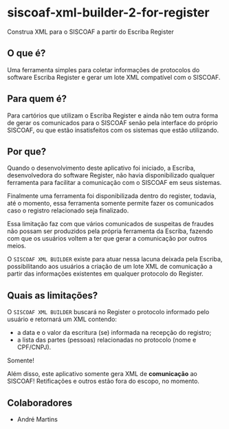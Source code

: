 # **siscoaf-xml-builder-2-for-register**

Construa XML para o SISCOAF a partir do Escriba Register

## **O que é?**

Uma ferramenta simples para coletar informações de protocolos do software Escriba Register e gerar um lote XML compatível com o SISCOAF.

## **Para quem é?**

Para cartórios que utilizam o Escriba Register e ainda não tem outra forma de gerar os comunicados para o SISCOAF senão pela interface do próprio SISCOAF, ou que estão insatisfeitos com os sistemas que estão utilizando.

## **Por que?**

Quando o desenvolvimento deste aplicativo foi iniciado, a Escriba, desenvolvedora do software Register, não havia disponibilizado qualquer ferramenta para facilitar a comunicação com o SISCOAF em seus sistemas.

Finalmente uma ferramenta foi disponibilizada dentro do register, todavia, até o momento, essa ferramenta somente permite fazer os comunicados caso o registro relacionado seja finalizado.

Essa limitação faz com que vários comunicados de suspeitas de fraudes não possam ser produzidos pela própria ferramenta da Escriba, fazendo com que os usuários voltem a ter que gerar a comunicação por outros meios.

O `SISCOAF XML BUILDER` existe para atuar nessa lacuna deixada pela Escriba, possibilitando aos usuários a criação de um lote XML de comunicação a partir das informações existentes em qualquer protocolo do Register.

## **Quais as limitações?**

O `SISCOAF XML BUILDER` buscará no Register o protocolo informado pelo usuário e retornará um XML contendo:

- a data e o valor da escritura (se) informada na recepção do registro;
- a lista das partes (pessoas) relacionadas no protocolo (nome e CPF/CNPJ).

Somente!

Além disso, este aplicativo somente gera XML de **comunicação** ao SISCOAF! Retificações e outros estão fora do escopo, no momento.

## Colaboradores

- André Martins
